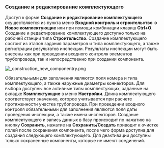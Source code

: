﻿
### Создание и редактирование комплектующего 

Доступ к форме **Создание и редактирование комплектующего** осуществляется из пункта меню **Входной контроль и строительство -> Новое комплектующие** или при помощи комбинации клавиш **Ctrl+O**. Создание и редактирование комплектующего доступно только на рабочей станции типа **Строительство**.
Создание комплектующего состоит из этапов задания параметров и типа комплектующего, а также регистрации результатов инспекции. Результаты инспекции могут быть внесены как при проведении входного контроля элементов трубопровода, так и непосредственно при создании компонента. 

![_construction_new_componentry.png](./images/_construction_new_componentry.png "Создание комплектующего")

Обязательными для заполнения являются поля номера и типа комплектующего, а также наружные диаметры коннекторов. Для выбора доступны все активные типы комплектующих, заданные на вкладке **Комплектующие** в меню **Настройки**. Длина комплектующего соответствует значению, которое учитывается при расчете протяженности участка трубопровода. При проведении входного контроля обязательными для заполнения являются поля даты проведения инспекции, а также имена инспекторов. Создание комплектующего и запись данных в базу происходит по нажатию на кнопку **Сохранить**, нажатие на **Сохранить/Создать** приводит к очистке полей после сохранения компонента, после чего форма доступна для создания следующего комплектующего. Для деактивации доступны только сохраненные компоненты, которые не имеют соединений.